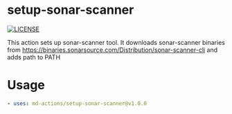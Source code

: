 # setup-sonar-scanner
[![LICENSE](https://img.shields.io/github/license/md-actions/setup-sonar-scanner)](https://github.com/md-actions/setup-sonar-scanner/blob/main/LICENSE)

This action sets up sonar-scanner tool. It downloads sonar-scanner binaries from https://binaries.sonarsource.com/Distribution/sonar-scanner-cli and adds path to PATH

   
# Usage
```yaml
- uses: md-actions/setup-sonar-scanner@v1.0.0
```
